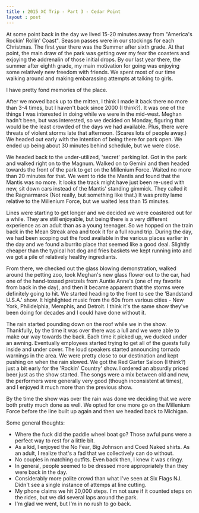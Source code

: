 ```yaml
---
title : 2015 XC Trip - Part 3 - Cedar Point
layout : post
---
```


At some point back in the day we lived 15-20 minutes away from \"America's Rockin\' Rollin\' Coast\".  Season passes were in our stockings for each Christmas.  The first year there was the Summer after sixth grade.  At that point, the main draw of the park was getting over my fear the coasters and exjoying the addrenalin of those initial drops.  By our last year there, the summer after eighth grade, my main motivation for going was enjoying some relatively new freedom with friends.  We spent most of our time walking around and making embarassing attempts at talking to girls.  

I have pretty fond memories of the place. 

After we moved back up to the mitten, I think I made it back there no more than 3-4 times, but I haven\'t back since 2000 (I think?).  It was one of the things I was interested in doing while we were in the mid-west.  Meghan hadn't been, but was interested, so we decided on Monday, figuring that would be the least crowded of the days we had available.  Plus, there were threats of violent storms late that afternoon.  (Scares lots of people away.)  We headed out early with the intention of being there for park open.  We ended up being about 30 minutes behind schedule, but we were close.

We headed back to the under-utilized, \'secret\' parking lot.  Got in the park and walked right on to the Magnum.  Walked on to Gemini and then headed towards the front of the park to get on the Millenium Force.  Waited no more than 20 minutes for that.  We went to ride the Mantis and found that the Mantis was no more.  It looks the track might have just been re-used with new, sit down cars instead of the Mantis\' standing gimmick.  They called it the Ragnarmarok (Not really, but something like that.)  It was pretty lame relative to the Millenium Force, but we waited less than 15 minutes.  

Lines were starting to get longer and we decided we were coastered out for a while.  They are still enjoyable, but being there is a very different experience as an adult than as a young teenager.  So we hopped on the train back in the Mean Streak area and took it for a full round trip.  During the day, we had been scoping out the food available in the various places earlier in the day and we found a burrito place that seemed like a good deal.  Slightly cheaper than the typical hot dog and fries baskets we kept running into and we got a pile of relatively healthy ingrediants.  

From there, we checked out the glass blowing demonstration, walked around the petting zoo, took Meghan\'s new glass flower out to the car, had one of the hand-tossed pretzels from Auntie Anne\'s (one of my favorite from back in the day), and then it became apparent that the storms were definitely going to hit.  We started heading to the front to see the \'Bandstand U.S.A.\' show.  It highlighted music from the 60s from various cities - New York, Philidelphia, Memphis, and Detroit.  I think it\'s the same show they've been doing for decades and I could have done without it.

The rain started pounding down on the roof while we in the show.  Thankfully, by the time it was over there was a lull and we were able to make our way towards the back.  Each time it picked up, we ducked under an awning.  Eventually employees started trying to get all of the guests fully inside and under cover.  The loud speakers started announcing tornado warnings in the area.  We were pretty close to our destination and kept pushing on when the rain slowed.  We got the Red Garter Saloon (I think?) just a bit early for the \'Rockin\' Country\' show.  I ordered an absurdly priced beer just as the show started.  The songs were a mix between old and new, the performers were generally very good (though inconsistent at times), and I enjoyed it much more than the previous show.  

By the time the show was over the rain was done we deciding that we were both pretty much done as well.  We opted for one more go on the Millenium Force before the line built up again and then we headed back to Michigan.

Some general thoughts:
-  Where the fuck did the paddle wheel boat go?  Those awful puns were a perfect way to rest for a little bit.  
-  As a kid, I enjoyed the No Fear, Big Johnson and Coed Naked shirts.  As an adult, I realize that's a fad that we collectively can do without.
-  No couples in matching outfits.  Even back then, I knew it was cringy.
-  In general, people seemed to be dressed more appropriately than they were back in the day.
-  Considerably more polite crowd than what I've seen at Six Flags NJ.  Didn't see a single instance of attemps at line cutting.  
-  My phone claims we hit 20,000 steps.  I'm not sure if it counted steps on the rides, but we did several laps around the park.
-  I'm glad we went, but I'm in no rush to go back.
